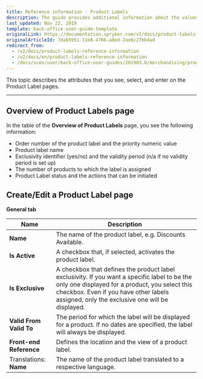 ```yaml
---
title: Reference information - Product Labels
description: The guide provides additional information about the values you use when creating or updating product labels in the Back Office.
last_updated: Nov 22, 2019
template: back-office-user-guide-template
originalLink: https://documentation.spryker.com/v2/docs/product-labels-reference-information
originalArticleId: 7da65951-11e8-476b-a8ed-2ae6c27bb4ad
redirect_from:
  - /v2/docs/product-labels-reference-information
  - /v2/docs/en/product-labels-reference-information
  - /docs/scos/user/back-office-user-guides/201903.0/merchandising/product-labels/references/product-labels-reference-information.html
---
```


This topic describes the attributes that you see, select, and enter on the Product Label pages.
***

## Overview of Product Labels page

In the table of the **Overview of Product Labels** page, you see the following information:
* Order number of the product label and the priority numeric value
* Product label name
* Exclusivity identifier (yes/no) and the validity period (n/a if no validity period is set up)
* The number of products to which the label is assigned
* Product Label status and the actions that can be initiated

## Create/Edit a Product Label page

**General tab**

| Name | Description |
| --- | --- |
| **Name** | The name of the product label, e.g. Discounts Available. |
| **Is Active** | A checkbox that, if selected, activates the product label. |
| **Is Exclusive** | A checkbox that defines the product label exclusivity. If you want a specific label to be the only one displayed for a product, you select this checkbox. Even if you have other labels assigned, only the exclusive one will be displayed. |
| **Valid From**<br>**Valid To** | The period for which the label will be displayed for a product. If no dates are specified, the label will always be displayed. |
| **Front-end Reference** | Defines the location and the view of a product label. |
| Translations: **Name** | The name of the product label translated to a respective language. |
